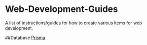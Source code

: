 # Web-Development-Guides
A list of instructions/guides for how to create various items for web development.

##Database
  [Prisma]([https://website-name.com](https://github.com/danders929/Web-Development-Guides/tree/main/Database/Prisma)https://github.com/danders929/Web-Development-Guides/tree/main/Database/Prisma)
